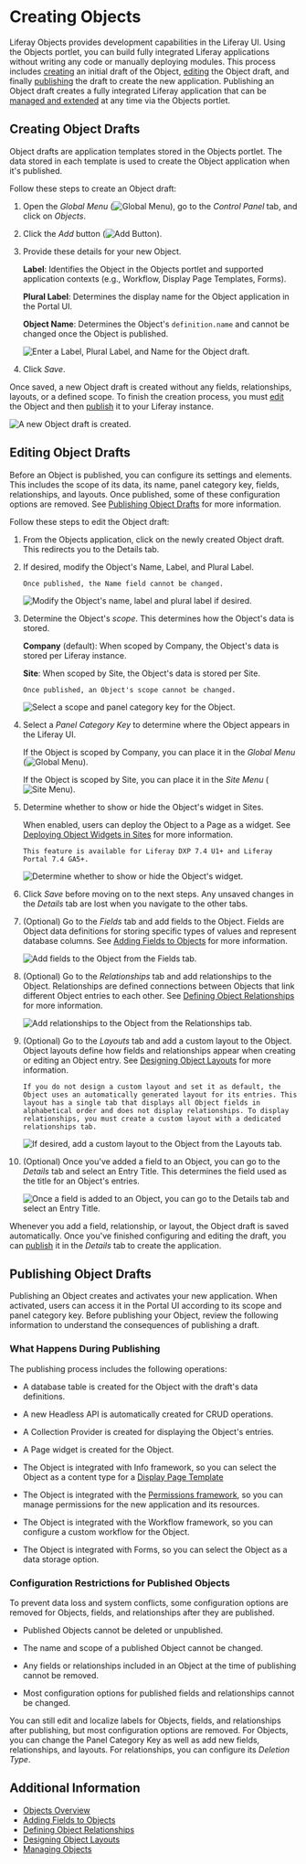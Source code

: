# Creating Objects

Liferay Objects provides development capabilities in the Liferay UI. Using the Objects portlet, you can build fully integrated Liferay applications without writing any code or manually deploying modules. This process includes [creating](#creating-object-drafts) an initial draft of the Object, [editing](#editing-object-drafts) the Object draft, and finally [publishing](#publishing-object-drafts) the draft to create the new application. Publishing an Object draft creates a fully integrated Liferay application that can be [managed and extended](./managing-objects.md) at any time via the Objects portlet.

## Creating Object Drafts

Object drafts are application templates stored in the Objects portlet. The data stored in each template is used to create the Object application when it's published.

Follow these steps to create an Object draft:

1. Open the *Global Menu* (![Global Menu](../../../images/icon-applications-menu.png)), go to the *Control Panel* tab, and click on *Objects*.

1. Click the *Add* button (![Add Button](../../../images/icon-add.png)).

1. Provide these details for your new Object.

   **Label**: Identifies the Object in the Objects portlet and supported application contexts (e.g., Workflow, Display Page Templates, Forms).

   **Plural Label**: Determines the display name for the Object application in the Portal UI.

   **Object Name**: Determines the Object's `definition.name` and cannot be changed once the Object is published.

   ![Enter a Label, Plural Label, and Name for the Object draft.](./creating-objects/images/01.png)

1. Click *Save*.

Once saved, a new Object draft is created without any fields, relationships, layouts, or a defined scope. To finish the creation process, you must [edit](#editing-object-drafts) the Object and then [publish](#publishing-object-drafts) it to your Liferay instance.

![A new Object draft is created.](./creating-objects/images/02.png)

## Editing Object Drafts

Before an Object is published, you can configure its settings and elements. This includes the scope of its data, its name, panel category key, fields, relationships, and layouts. Once published, some of these configuration options are removed. See [Publishing Object Drafts](#publishing-object-drafts) for more information.

Follow these steps to edit the Object draft:

1. From the Objects application, click on the newly created Object draft. This redirects you to the Details tab.

1. If desired, modify the Object's Name, Label, and Plural Label.

   ```{important}
   Once published, the Name field cannot be changed.
   ```

   ![Modify the Object's name, label and plural label if desired.](./creating-objects/images/03.png)

1. Determine the Object's *scope*. This determines how the Object's data is stored.

   **Company** (default): When scoped by Company, the Object's data is stored per Liferay instance.

   **Site**: When scoped by Site, the Object's data is stored per Site.

   ```{important}
   Once published, an Object's scope cannot be changed.
   ```

   ![Select a scope and panel category key for the Object.](./creating-objects/images/04.png)

1. Select a *Panel Category Key* to determine where the Object appears in the Liferay UI.

   If the Object is scoped by Company, you can place it in the *Global Menu* (![Global Menu](../../../images/icon-applications-menu.png)).

   If the Object is scoped by Site, you can place it in the *Site Menu* (![Site Menu](../../../images/icon-menu.png)).

1. Determine whether to show or hide the Object's widget in Sites.

   When enabled, users can deploy the Object to a Page as a widget. See [Deploying Object Widgets in Sites](../deploying-object-widgets-in-sites.md) for more information.

   ```{note}
   This feature is available for Liferay DXP 7.4 U1+ and Liferay Portal 7.4 GA5+.
   ```

   ![Determine whether to show or hide the Object's widget.](./creating-objects/images/05.png)

1. Click *Save* before moving on to the next steps. Any unsaved changes in the *Details* tab are lost when you navigate to the other tabs.

1. (Optional) Go to the *Fields* tab and add fields to the Object. Fields are Object data definitions for storing specific types of values and represent database columns. See [Adding Fields to Objects](./adding-fields-to-objects.md) for more information.

   ![Add fields to the Object from the Fields tab.](./creating-objects/images/06.png)

1. (Optional) Go to the *Relationships* tab and add relationships to the Object. Relationships are defined connections between Objects that link different Object entries to each other. See [Defining Object Relationships](./defining-object-relationships.md) for more information.

   ![Add relationships to the Object from the Relationships tab.](./creating-objects/images/07.png)

1. (Optional) Go to the *Layouts* tab and add a custom layout to the Object. Object layouts define how fields and relationships appear when creating or editing an Object entry. See [Designing Object Layouts](./designing-object-layouts.md) for more information.

   ```{note}
   If you do not design a custom layout and set it as default, the Object uses an automatically generated layout for its entries. This layout has a single tab that displays all Object fields in alphabetical order and does not display relationships. To display relationships, you must create a custom layout with a dedicated relationships tab.
   ```

   ![If desired, add a custom layout to the Object from the Layouts tab.](./creating-objects/images/08.png)

1. (Optional) Once you've added a field to an Object, you can go to the *Details* tab and select an Entry Title. This determines the field used as the title for an Object's entries.

   ![Once a field is added to an Object, you can go to the Details tab and select an Entry Title.](./creating-objects/images/09.png)

Whenever you add a field, relationship, or layout, the Object draft is saved automatically. Once you've finished configuring and editing the draft, you can [publish](#publishing-object-drafts) it in the *Details* tab to create the application.

## Publishing Object Drafts

Publishing an Object creates and activates your new application. When activated, users can access it in the Portal UI according to its scope and panel category key. Before publishing your Object, review the following information to understand the consequences of publishing a draft.

### What Happens During Publishing

The publishing process includes the following operations:

* A database table is created for the Object with the draft's data definitions.

* A new Headless API is automatically created for CRUD operations.

* A Collection Provider is created for displaying the Object's entries.

* A Page widget is created for the Object.

* The Object is integrated with Info framework, so you can select the Object as a content type for a [Display Page Template](../../../site-building/displaying-content/using-display-page-templates/about-display-page-templates-and-display-pages.md)

* The Object is integrated with the [Permissions framework](../understanding-object-integrations/permissions-framework-integration.md), so you can manage permissions for the new application and its resources.

* The Object is integrated with the Workflow framework, so you can configure a custom workflow for the Object.

* The Object is integrated with Forms, so you can select the Object as a data storage option.

### Configuration Restrictions for Published Objects

To prevent data loss and system conflicts, some configuration options are removed for Objects, fields, and relationships after they are published.

* Published Objects cannot be deleted or unpublished.

* The name and scope of a published Object cannot be changed.

* Any fields or relationships included in an Object at the time of publishing cannot be removed.

* Most configuration options for published fields and relationships cannot be changed.

You can still edit and localize labels for Objects, fields, and relationships after publishing, but most configuration options are removed. For Objects, you can change the Panel Category Key as well as add new fields, relationships, and layouts. For relationships, you can configure its *Deletion Type*.

## Additional Information

* [Objects Overview](../../objects.md)
* [Adding Fields to Objects](./adding-fields-to-objects.md)
* [Defining Object Relationships](./defining-object-relationships.md)
* [Designing Object Layouts](./designing-object-layouts.md)
* [Managing Objects](./managing-objects.md)
